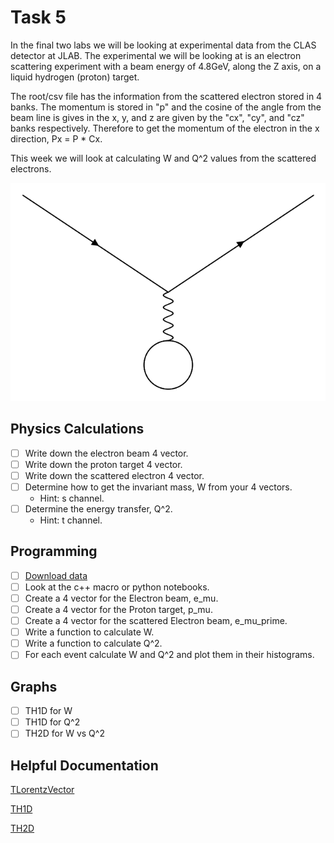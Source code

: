 # Task 5

In the final two labs we will be looking at experimental data from the CLAS detector at JLAB. The experimental we will be looking at is an electron scattering experiment with a beam energy of 4.8GeV, along the Z axis, on a liquid hydrogen (proton) target.

The root/csv file has the information from the scattered electron stored in 4 banks. The momentum is stored in "p" and the cosine of the angle from the beam line is gives in the x, y, and z are given by the "cx", "cy", and "cz" banks respectively. Therefore to get the momentum of the electron in the x direction, Px  = P \* Cx.

This week we will look at calculating W and Q^2 values from the scattered electrons.

![reaction](reaction.png)

## Physics Calculations

-   [ ] Write down the electron beam 4 vector.
-   [ ] Write down the proton target 4 vector.
-   [ ] Write down the scattered electron 4 vector.
-   [ ] Determine how to get the invariant mass, W from your 4 vectors.
    -   Hint: s channel.
-   [ ] Determine the energy transfer, Q^2.
    -   Hint: t channel.

## Programming

-   [ ] [Download data](http://boson.physics.sc.edu/~nick/electron-scattering-data.html)
-   [ ] Look at the c++ macro or python notebooks.
-   [ ] Create a 4 vector for the Electron beam, e_mu.
-   [ ] Create a 4 vector for the Proton target, p_mu.
-   [ ] Create a 4 vector for the scattered Electron beam, e_mu_prime.
-   [ ] Write a function to calculate W.
-   [ ] Write a function to calculate Q^2.
-   [ ] For each event calculate W and Q^2 and plot them in their histograms.

## Graphs

-   [ ] TH1D for W
-   [ ] TH1D for Q^2
-   [ ] TH2D for W vs Q^2

## Helpful Documentation

[TLorentzVector](https://root.cern.ch/doc/master/classTLorentzVector.html)

[TH1D](https://root.cern.ch/doc/master/classTH1D.html)

[TH2D](https://root.cern.ch/doc/master/classTH2D.html)
